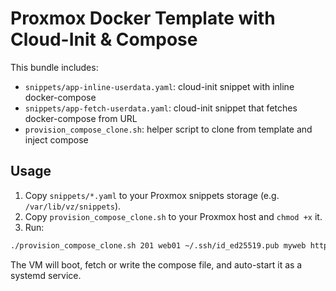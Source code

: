 # Proxmox Docker Template with Cloud-Init & Compose

This bundle includes:

- `snippets/app-inline-userdata.yaml`: cloud-init snippet with inline docker-compose
- `snippets/app-fetch-userdata.yaml`: cloud-init snippet that fetches docker-compose from URL
- `provision_compose_clone.sh`: helper script to clone from template and inject compose

## Usage

1. Copy `snippets/*.yaml` to your Proxmox snippets storage (e.g. `/var/lib/vz/snippets`).
2. Copy `provision_compose_clone.sh` to your Proxmox host and `chmod +x` it.
3. Run:

```bash
./provision_compose_clone.sh 201 web01 ~/.ssh/id_ed25519.pub myweb https://example.com/docker-compose.yml
```

The VM will boot, fetch or write the compose file, and auto-start it as a systemd service.
